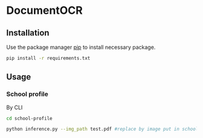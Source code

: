 # DocumentOCR

## Installation

Use the package manager [pip](https://pip.pypa.io/en/stable/) to install necessary package.

```bash
pip install -r requirements.txt
```

## Usage

### School profile

By CLI

```bash
cd school-profile

python inference.py --img_path test.pdf #replace by image put in school-profile
```